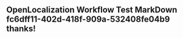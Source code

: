 <properties
ms.topic="hero-topic"
ms.test1="hero-topic"
ms.test2="test"/>


## OpenLocalization Workflow Test MarkDown fc6dff11-402d-418f-909a-532408fe04b9 thanks!



<!--HONumber=Jul16_HO3-->


